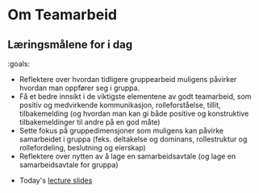 # Om Teamarbeid


## Læringsmålene for i dag

:goals: 

- Reflektere over hvordan tidligere gruppearbeid muligens påvirker hvordan man oppfører seg i gruppa.
- Få et bedre innsikt i de viktigste elementene av godt teamarbeid, som positiv og medvirkende kommunikasjon, rolleforståelse, tillit, tilbakemelding (og hvordan man kan gi både positive og konstruktive tilbakemeldinger til andre på en god måte)
- Sette fokus på gruppedimensjoner som muligens kan påvirke samarbeidet i gruppa (feks. deltakelse og dominans, rollestruktur og rollefordeling, beslutning og eierskap)
- Reflektere over nytten av å lage en samarbeidsavtale (og lage en samarbeidsavtale for gruppa)

* Today's [lecture slides](2024-ttm4175-week-38-teamwork.pdf)
